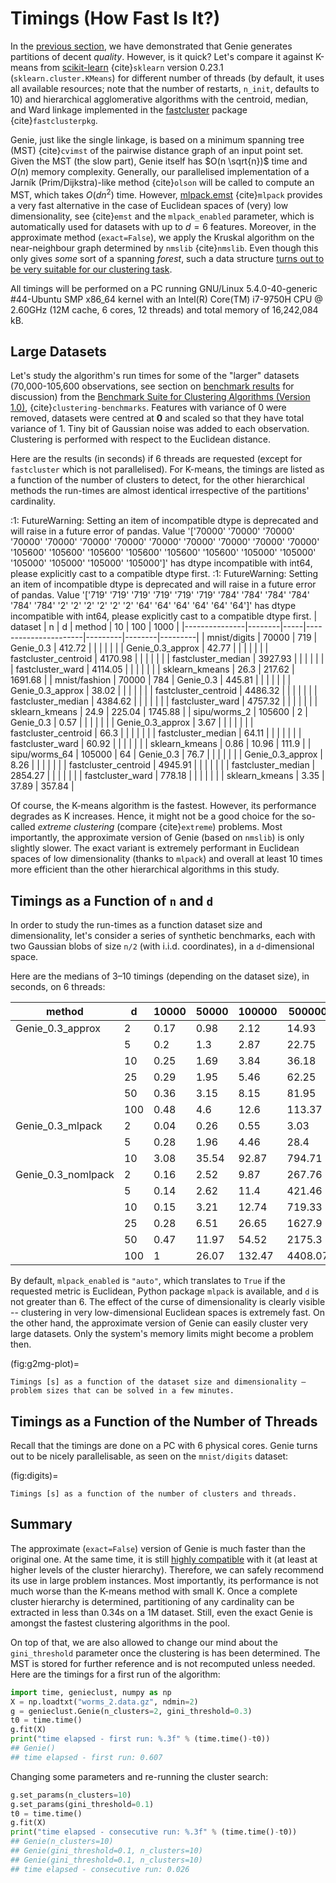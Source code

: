 



# Timings (How Fast Is It?)

In the [previous section](benchmarks_ar), we have demonstrated
that Genie generates partitions of decent *quality*. However, is it quick?
Let's compare it against K-means from [scikit-learn](https://scikit-learn.org/)
{cite}`sklearn` version 0.23.1
(`sklearn.cluster.KMeans`) for different number of threads
(by default, it uses all available resources;
note that the number of restarts, `n_init`, defaults to 10)
and hierarchical agglomerative algorithms
with the centroid, median, and Ward linkage implemented in the
[fastcluster](http://www.danifold.net/fastcluster.html) package
{cite}`fastclusterpkg`.



Genie, just like the single linkage, is based on a minimum spanning tree (MST)
{cite}`cvimst` of the pairwise distance graph of an input point set.
Given the MST (the slow part), Genie itself has $O(n \sqrt{n})$ time
and $O(n)$ memory complexity.
Generally, our parallelised implementation of a Jarník (Prim/Dijkstra)-like
method {cite}`olson` will be called to compute an MST, which takes $O(d n^2)$ time.
However, [mlpack.emst](https://www.mlpack.org/) {cite}`mlpack` provides a very fast
alternative in the case of Euclidean spaces of (very) low dimensionality,
see {cite}`emst` and the `mlpack_enabled` parameter, which is automatically used
for datasets with up to $d=6$ features.
Moreover, in the approximate method (`exact=False`), we apply
the Kruskal algorithm on the near-neighbour graph determined
by `nmslib` {cite}`nmslib`. Even though this only gives *some* sort of a spanning *forest*,
such a data structure [turns out to be very suitable for our clustering task](benchmarks_approx).

All timings will be performed on a PC running GNU/Linux 5.4.0-40-generic #44-Ubuntu
SMP x86_64 kernel with an Intel(R) Core(TM) i7-9750H CPU @ 2.60GHz (12M cache, 6 cores, 12 threads)
and total memory of 16,242,084 kB.







## Large Datasets


Let's study the algorithm's run times for some of the
"larger" datasets (70,000-105,600 observations,
see section on [benchmark results](benchmarks_ar) for discussion)
from the
[Benchmark Suite for Clustering Algorithms (Version 1.0)](https://clustering-benchmarks.gagolewski.com),
{cite}`clustering-benchmarks`.
Features with variance of 0 were removed,
datasets were centred at **0** and scaled so that they have total variance of 1.
Tiny bit of Gaussian noise was added to each observation.
Clustering is performed with respect to the Euclidean distance.








Here are the results (in seconds) if 6 threads are requested
(except for `fastcluster` which is not parallelised).
For K-means, the timings are listed as a function of the number of clusters to detect,
for the other hierarchical methods the run-times are almost identical irrespective of the
partitions' cardinality.

<string>:1: FutureWarning: Setting an item of incompatible dtype is deprecated and will raise in a future error of pandas. Value '['70000' '70000' '70000' '70000' '70000' '70000' '70000' '70000' '70000'
 '70000' '70000' '70000' '105600' '105600' '105600' '105600' '105600'
 '105600' '105000' '105000' '105000' '105000' '105000' '105000']' has dtype incompatible with int64, please explicitly cast to a compatible dtype first.
<string>:1: FutureWarning: Setting an item of incompatible dtype is deprecated and will raise in a future error of pandas. Value '['719' '719' '719' '719' '719' '719' '784' '784' '784' '784' '784' '784'
 '2' '2' '2' '2' '2' '2' '64' '64' '64' '64' '64' '64']' has dtype incompatible with int64, please explicitly cast to a compatible dtype first.
| dataset       | n      | d   | method               |      10 |    100 |    1000 |
|---------------|--------|-----|----------------------|---------|--------|---------|
| mnist/digits  | 70000  | 719 | Genie_0.3            |  412.72 |     |      |
|               |        |     | Genie_0.3_approx     |   42.77 |     |      |
|               |        |     | fastcluster_centroid | 4170.98 |     |      |
|               |        |     | fastcluster_median   | 3927.93 |     |      |
|               |        |     | fastcluster_ward     | 4114.05 |     |      |
|               |        |     | sklearn_kmeans       |   26.3  | 217.62 | 1691.68 |
| mnist/fashion | 70000  | 784 | Genie_0.3            |  445.81 |     |      |
|               |        |     | Genie_0.3_approx     |   38.02 |     |      |
|               |        |     | fastcluster_centroid | 4486.32 |     |      |
|               |        |     | fastcluster_median   | 4384.62 |     |      |
|               |        |     | fastcluster_ward     | 4757.32 |     |      |
|               |        |     | sklearn_kmeans       |   24.9  | 225.04 | 1745.88 |
| sipu/worms_2  | 105600 | 2   | Genie_0.3            |    0.57 |     |      |
|               |        |     | Genie_0.3_approx     |    3.67 |     |      |
|               |        |     | fastcluster_centroid |   66.3  |     |      |
|               |        |     | fastcluster_median   |   64.11 |     |      |
|               |        |     | fastcluster_ward     |   60.92 |     |      |
|               |        |     | sklearn_kmeans       |    0.86 |  10.96 |  111.9  |
| sipu/worms_64 | 105000 | 64  | Genie_0.3            |   76.7  |     |      |
|               |        |     | Genie_0.3_approx     |    8.26 |     |      |
|               |        |     | fastcluster_centroid | 4945.91 |     |      |
|               |        |     | fastcluster_median   | 2854.27 |     |      |
|               |        |     | fastcluster_ward     |  778.18 |     |      |
|               |        |     | sklearn_kmeans       |    3.35 |  37.89 |  357.84 | 


Of course, the K-means algorithm is the fastest.
However, its performance degrades as K increases. Hence, it might not be
a good choice for the so-called *extreme clustering* (compare {cite}`extreme`)
problems. Most importantly, the approximate version of Genie (based on `nmslib`)
is only slightly slower.
The exact variant is extremely performant in Euclidean spaces of low dimensionality
(thanks to `mlpack`) and overall at least 10 times more efficient than the other
hierarchical algorithms in this study.





## Timings as a Function of `n` and `d`


In order to study the run-times as a function dataset size and dimensionality,
let's consider a series of synthetic benchmarks, each with two Gaussian blobs of size `n/2`
(with i.i.d. coordinates), in a `d`-dimensional space.

Here are the medians of 3–10 timings (depending on the dataset size), in seconds,
on 6 threads:

| method             |   d |   10000 |   50000 |   100000 |   500000 |   1000000 |
|--------------------|-----|---------|---------|----------|----------|-----------|
| Genie_0.3_approx   |   2 |    0.17 |    0.98 |     2.12 |    14.93 |     33.79 |
|                    |   5 |    0.2  |    1.3  |     2.87 |    22.75 |     54.66 |
|                    |  10 |    0.25 |    1.69 |     3.84 |    36.18 |     92.03 |
|                    |  25 |    0.29 |    1.95 |     5.46 |    62.25 |    158.27 |
|                    |  50 |    0.36 |    3.15 |     8.15 |    81.95 |    202.08 |
|                    | 100 |    0.48 |    4.6  |    12.6  |   113.37 |    266.64 |
| Genie_0.3_mlpack   |   2 |    0.04 |    0.26 |     0.55 |     3.03 |      6.58 |
|                    |   5 |    0.28 |    1.96 |     4.46 |    28.4  |     62.75 |
|                    |  10 |    3.08 |   35.54 |    92.87 |   794.71 |   2014.59 |
| Genie_0.3_nomlpack |   2 |    0.16 |    2.52 |     9.87 |   267.76 |   1657.86 |
|                    |   5 |    0.14 |    2.62 |    11.4  |   421.46 |   2997.11 |
|                    |  10 |    0.15 |    3.21 |    12.74 |   719.33 |   4388.26 |
|                    |  25 |    0.28 |    6.51 |    26.65 |  1627.9  |   7708.23 |
|                    |  50 |    0.47 |   11.97 |    54.52 |  2175.3  |  11346.3  |
|                    | 100 |    1    |   26.07 |   132.47 |  4408.07 |  16021.8  | 


By default, `mlpack_enabled` is `"auto"`, which translates
to `True` if the requested metric is Euclidean,  Python package `mlpack` is available,
and `d` is not greater than 6.
The effect of the curse of dimensionality is clearly visible -- clustering
in very low-dimensional Euclidean spaces is extremely fast.
On the other hand, the approximate version of Genie can easily cluster
very large datasets. Only the system's memory limits might become a problem then.


(fig:g2mg-plot)=
```{figure} timings-figures/g2mg-plot-1.*
Timings [s] as a function of the dataset size and dimensionality — problem sizes that can be solved in a few minutes.
```




## Timings as a Function of the Number of Threads

Recall that the timings are done on a PC with 6 physical cores.
Genie turns out to be nicely parallelisable, as seen on the `mnist/digits` dataset:


(fig:digits)=
```{figure} timings-figures/digits-3.*
Timings [s] as a function of the number of clusters and threads.
```






## Summary

The approximate (`exact=False`) version of Genie is much faster
than the original one. At the same time, it is still
[highly compatible](benchmarks_approx) with it
(at least at higher levels of the cluster hierarchy). Therefore, we
can safely recommend its use in large problem instances.
Most importantly, its performance is not much worse than the K-means method
with small K. Once a complete cluster hierarchy is determined,
partitioning of any cardinality can be extracted in less than 0.34s on a 1M dataset.
Still, even the exact Genie is amongst the fastest clustering algorithms in the pool.

On top of that, we are also allowed to change our mind about the `gini_threshold`
parameter once the clustering is has been determined. The MST is stored for further
reference and is not recomputed unless needed. Here are the timings for
a first run of the algorithm:


``` python
import time, genieclust, numpy as np
X = np.loadtxt("worms_2.data.gz", ndmin=2)
g = genieclust.Genie(n_clusters=2, gini_threshold=0.3)
t0 = time.time()
g.fit(X)
print("time elapsed - first run: %.3f" % (time.time()-t0))
## Genie()
## time elapsed - first run: 0.607
```


Changing some parameters and re-running the cluster search:


``` python
g.set_params(n_clusters=10)
g.set_params(gini_threshold=0.1)
t0 = time.time()
g.fit(X)
print("time elapsed - consecutive run: %.3f" % (time.time()-t0))
## Genie(n_clusters=10)
## Genie(gini_threshold=0.1, n_clusters=10)
## Genie(gini_threshold=0.1, n_clusters=10)
## time elapsed - consecutive run: 0.026
```
